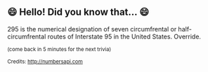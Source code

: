## :smile: Hello! Did you know that... :smile:
295 is the numerical designation of seven circumfrental or half-circumfrental routes of Interstate 95 in the United States. Override.

<sup>(come back in 5 minutes for the next trivia)</sup>


<sup>Credits: http://numbersapi.com</sup>
